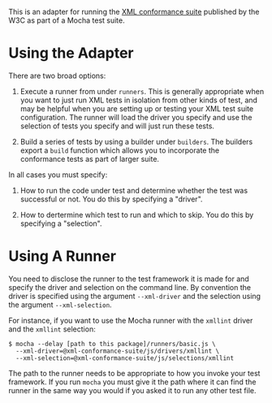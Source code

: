 This is an adapter for running the [XML conformance
suite](https://www.w3.org/XML/Test/) published by the W3C as part of a Mocha
test suite.

Using the Adapter
=================

There are two broad options:

1. Execute a runner from under ``runners``. This is generally appropriate when
you want to just run XML tests in isolation from other kinds of test, and may be
helpful when you are setting up or testing your XML test suite
configuration. The runner will load the driver you specify and use the selection
of tests you specify and will just run these tests.

2. Build a series of tests by using a builder under ``builders``. The builders
export a ``build`` function which allows you to incorporate the conformance
tests as part of larger suite.

In all cases you must specify:

1. How to run the code under test and determine whether the test was successful
or not. You do this by specifying a "driver".

2. How to dertermine which test to run and which to skip. You do this by
specifying a "selection".

Using A Runner
==============

You need to disclose the runner to the test framework it is made for and specify
the driver and selection on the command line. By convention the driver is
specified using the argument ``--xml-driver`` and the selection using the
argument ``--xml-selection``.

For instance, if you want to use the Mocha runner with the `xmllint` driver and
the `xmllint` selection:

```terminal
$ mocha --delay [path to this package]/runners/basic.js \
  --xml-driver=@xml-conformance-suite/js/drivers/xmllint \
  --xml-selection=@xml-conformance-suite/js/selections/xmllint
```

The path to the runner needs to be appropriate to how you invoke your test
framework. If you run ``mocha`` you must give it the path where it can find the
runner in the same way you would if you asked it to run any other test file.
